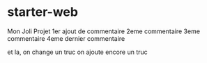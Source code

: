 # starter-web
Mon Joli Projet
1er ajout de commentaire
2eme commentaire
3eme commentaire
4eme
dernier commentaire

et la, on change un truc
on ajoute encore un truc
